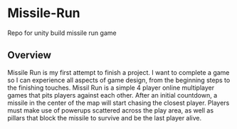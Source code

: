 # Missile-Run
Repo for unity build missile run game

## Overview
Missile Run is my first attempt to finish a project. I want to complete a game so I can experience all aspects of game design, from the beginning steps to the finishing touches. Missil Run is a simple 4 player online multiplayer games that pits players against each other. After an initial countdown, a missile in the center of the map will start chasing the closest player. Players must make use of powerups scattered across the play area, as well as pillars that block the missile to survive and be the last player alive.
